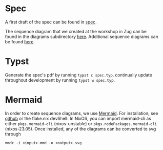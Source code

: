 # Spec

A first draft of the spec can be found in [spec](./src/spec.typ).

The sequence diagram that we created at the workshop in Zug can be found in the diagrams subdirectory [here](./src/diagrams/transfer_sequence_diagram.mmd). Additional sequence diagrams can be found [here](./src/diagrams).

# Typst

Generate the spec's pdf by running `typst c spec.typ`, continually update
throughout development by running `typst w spec.typ`.

# Mermaid

In order to create sequence diagrams, we use [Mermaid](https://mermaid.js.org/#/). For installation, see [github](https://github.com/mermaid-js/mermaid-cli) or the flake.nix devShell. In NixOS, you can import mermaid-cli as either `pkgs.mermaid-cli` (nixos-unstable) or `pkgs.nodePackages.mermaid-cli` (nixos-23.05). Once installed, any of the diagrams can be converted to svg through
```
mmdc -i <input>.mmd -o <output>.svg
```



